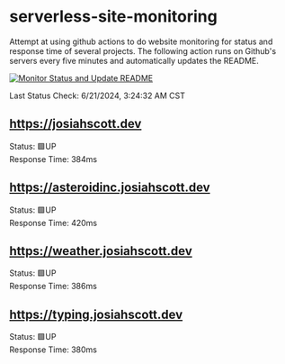# serverless-site-monitoring
Attempt at using github actions to do website monitoring for status and response time of several projects. The following action runs on Github's servers every five minutes and automatically updates the README.  

[![Monitor Status and Update README](https://github.com/JosiahSco/serverless-site-monitoring/actions/workflows/monitor.yaml/badge.svg)](https://github.com/JosiahSco/serverless-site-monitoring/actions/workflows/monitor.yaml)

Last Status Check: 6/21/2024, 3:24:32 AM CST

## https://josiahscott.dev
Status: 🟩UP  
Response Time: 384ms

## https://asteroidinc.josiahscott.dev
Status: 🟩UP  
Response Time: 420ms

## https://weather.josiahscott.dev
Status: 🟩UP  
Response Time: 386ms

## https://typing.josiahscott.dev
Status: 🟩UP  
Response Time: 380ms

